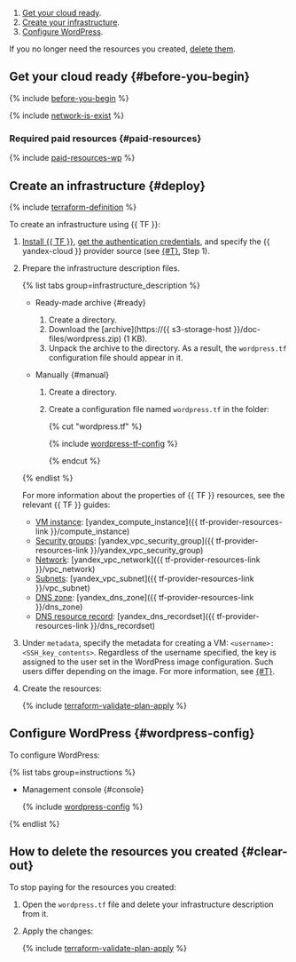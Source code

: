 1. [Get your cloud ready](#before-begin).
1. [Create your infrastructure](#deploy).
1. [Configure WordPress](#wordpress-config).

If you no longer need the resources you created, [delete them](#clear-out).

## Get your cloud ready {#before-you-begin}

{% include [before-you-begin](../../_tutorials_includes/before-you-begin.md) %}

{% include [network-is-exist](../../_tutorials_includes/network-is-exist.md) %}

### Required paid resources {#paid-resources}

{% include [paid-resources-wp](../../_tutorials_includes/wordpress/paid-resources-wp.md) %}

## Create an infrastructure {#deploy}

{% include [terraform-definition](../../_tutorials_includes/terraform-definition.md) %}

To create an infrastructure using {{ TF }}:
1. [Install {{ TF }}](../../../tutorials/infrastructure-management/terraform-quickstart.md#install-terraform), [get the authentication credentials](../../../tutorials/infrastructure-management/terraform-quickstart.md#get-credentials), and specify the {{ yandex-cloud }} provider source (see [{#T}](../../../tutorials/infrastructure-management/terraform-quickstart.md#configure-provider), Step 1).
1. Prepare the infrastructure description files.

   {% list tabs group=infrastructure_description %}

   - Ready-made archive {#ready}

     1. Create a directory.
     1. Download the [archive](https://{{ s3-storage-host }}/doc-files/wordpress.zip) (1 KB).
     1. Unpack the archive to the directory. As a result, the `wordpress.tf` configuration file should appear in it.

   - Manually {#manual}

     1. Create a directory.
     1. Create a configuration file named `wordpress.tf` in the folder:

        {% cut "wordpress.tf" %}

        {% include [wordpress-tf-config](../../../_includes/web/wordpress-tf-config.md) %}

        {% endcut %}

   {% endlist %}

   For more information about the properties of {{ TF }} resources, see the relevant {{ TF }} guides:
    * [VM instance](../../../compute/concepts/vm.md): [yandex_compute_instance]({{ tf-provider-resources-link }}/compute_instance)
    * [Security groups](../../../vpc/concepts/security-groups.md): [yandex_vpc_security_group]({{ tf-provider-resources-link }}/yandex_vpc_security_group)
    * [Network](../../../vpc/concepts/network.md#network): [yandex_vpc_network]({{ tf-provider-resources-link }}/vpc_network)
    * [Subnets](../../../vpc/concepts/network.md#subnet): [yandex_vpc_subnet]({{ tf-provider-resources-link }}/vpc_subnet)
    * [DNS zone](../../../dns/concepts/dns-zone.md): [yandex_dns_zone]({{ tf-provider-resources-link }}/dns_zone)
    * [DNS resource record](../../../dns/concepts/resource-record.md): [yandex_dns_recordset]({{ tf-provider-resources-link }}/dns_recordset)
1. Under `metadata`, specify the metadata for creating a VM: `<username>:<SSH_key_contents>`. Regardless of the username specified, the key is assigned to the user set in the WordPress image configuration. Such users differ depending on the image. For more information, see [{#T}](../../../compute/concepts/metadata/public-image-keys.md).
1. Create the resources:

   {% include [terraform-validate-plan-apply](../../_tutorials_includes/terraform-validate-plan-apply.md) %}

## Configure WordPress {#wordpress-config}

To configure WordPress:

{% list tabs group=instructions %}

- Management console {#console}

  {% include [wordpress-config](wordpress-config.md) %}

{% endlist %}

## How to delete the resources you created {#clear-out}

To stop paying for the resources you created:

1. Open the `wordpress.tf` file and delete your infrastructure description from it.
1. Apply the changes:

   {% include [terraform-validate-plan-apply](../../_tutorials_includes/terraform-validate-plan-apply.md) %}

